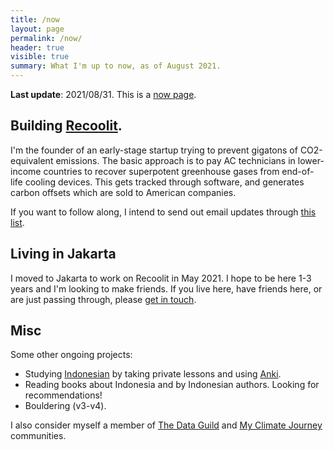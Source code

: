 ```yaml
---
title: /now
layout: page
permalink: /now/
header: true
visible: true
summary: What I'm up to now, as of August 2021.
---
```


**Last update**: 2021/08/31. This is a [now page](https://nownownow.com/about).

## Building [Recoolit](https://recoolit.com).

I'm the founder of an early-stage startup trying to prevent gigatons of CO2-equivalent emissions. The basic approach is to pay AC technicians in lower-income countries to recover superpotent greenhouse gases from end-of-life cooling devices. This gets tracked through software, and generates carbon offsets which are sold to American companies.

If you want to follow along, I intend to send out email updates through [this list](https://buttondown.email/recoolit).

## Living in Jakarta

I moved to Jakarta to work on Recoolit in May 2021. I hope to be here 1-3 years and I'm looking to make friends. If you live here, have friends here, or are just passing through, please [get in touch]({{site.baseurl}}#contact-me).

## Misc

Some other ongoing projects:
* Studying [Indonesian](https://en.wikipedia.org/wiki/Indonesian_language) by taking private lessons and using [Anki](https://apps.ankiweb.net/).
* Reading books about Indonesia and by Indonesian authors. Looking for recommendations!
* Bouldering (v3-v4).

I also consider myself a member of [The Data Guild](https://www.thedataguild.com/) and [My Climate Journey](https://www.myclimatejourney.co/) communities.

